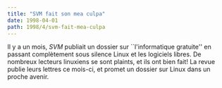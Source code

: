 ```yaml
---
title: "SVM fait son mea culpa"
date: 1998-04-01
path: 1998/4/svm-fait-mea-culpa
---
```


<P>
Il y a un mois, <EM>SVM</EM> publiait un dossier sur ``l'informatique
gratuite'' en passant complètement sous silence Linux et les logiciels libres.
De nombreux lecteurs linuxiens se sont plaints, et ils ont bien fait!
La revue publie leurs lettres ce mois-ci, et promet un dossier sur Linux dans
un proche avenir.
</P>


